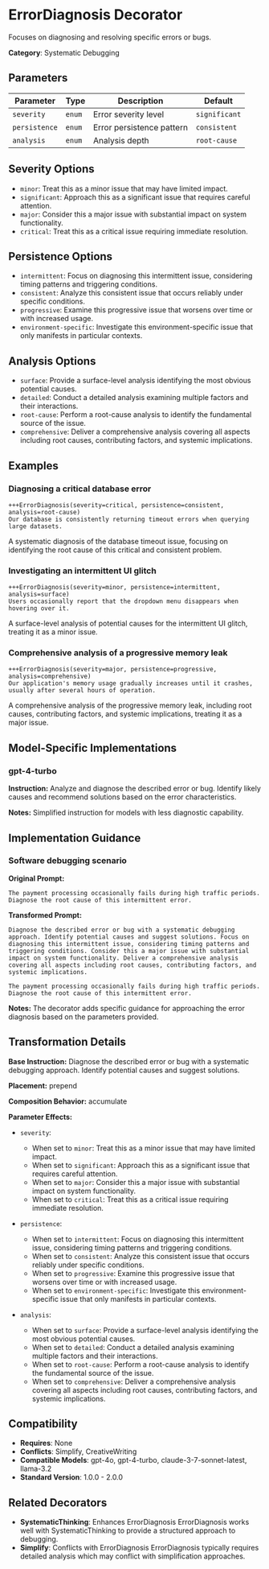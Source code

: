 # ErrorDiagnosis Decorator

Focuses on diagnosing and resolving specific errors or bugs.

**Category**: Systematic Debugging

## Parameters

| Parameter | Type | Description | Default |
|-----------|------|-------------|--------|
| `severity` | `enum` | Error severity level | `significant` |
| `persistence` | `enum` | Error persistence pattern | `consistent` |
| `analysis` | `enum` | Analysis depth | `root-cause` |

## Severity Options

- `minor`: Treat this as a minor issue that may have limited impact.
- `significant`: Approach this as a significant issue that requires careful attention.
- `major`: Consider this a major issue with substantial impact on system functionality.
- `critical`: Treat this as a critical issue requiring immediate resolution.

## Persistence Options

- `intermittent`: Focus on diagnosing this intermittent issue, considering timing patterns and triggering conditions.
- `consistent`: Analyze this consistent issue that occurs reliably under specific conditions.
- `progressive`: Examine this progressive issue that worsens over time or with increased usage.
- `environment-specific`: Investigate this environment-specific issue that only manifests in particular contexts.

## Analysis Options

- `surface`: Provide a surface-level analysis identifying the most obvious potential causes.
- `detailed`: Conduct a detailed analysis examining multiple factors and their interactions.
- `root-cause`: Perform a root-cause analysis to identify the fundamental source of the issue.
- `comprehensive`: Deliver a comprehensive analysis covering all aspects including root causes, contributing factors, and systemic implications.

## Examples

### Diagnosing a critical database error

```
+++ErrorDiagnosis(severity=critical, persistence=consistent, analysis=root-cause)
Our database is consistently returning timeout errors when querying large datasets.
```

A systematic diagnosis of the database timeout issue, focusing on identifying the root cause of this critical and consistent problem.

### Investigating an intermittent UI glitch

```
+++ErrorDiagnosis(severity=minor, persistence=intermittent, analysis=surface)
Users occasionally report that the dropdown menu disappears when hovering over it.
```

A surface-level analysis of potential causes for the intermittent UI glitch, treating it as a minor issue.

### Comprehensive analysis of a progressive memory leak

```
+++ErrorDiagnosis(severity=major, persistence=progressive, analysis=comprehensive)
Our application's memory usage gradually increases until it crashes, usually after several hours of operation.
```

A comprehensive analysis of the progressive memory leak, including root causes, contributing factors, and systemic implications, treating it as a major issue.

## Model-Specific Implementations

### gpt-4-turbo

**Instruction:** Analyze and diagnose the described error or bug. Identify likely causes and recommend solutions based on the error characteristics.

**Notes:** Simplified instruction for models with less diagnostic capability.


## Implementation Guidance

### Software debugging scenario

**Original Prompt:**
```
The payment processing occasionally fails during high traffic periods. Diagnose the root cause of this intermittent error.
```

**Transformed Prompt:**
```
Diagnose the described error or bug with a systematic debugging approach. Identify potential causes and suggest solutions. Focus on diagnosing this intermittent issue, considering timing patterns and triggering conditions. Consider this a major issue with substantial impact on system functionality. Deliver a comprehensive analysis covering all aspects including root causes, contributing factors, and systemic implications.

The payment processing occasionally fails during high traffic periods. Diagnose the root cause of this intermittent error.
```

**Notes:** The decorator adds specific guidance for approaching the error diagnosis based on the parameters provided.

## Transformation Details

**Base Instruction:** Diagnose the described error or bug with a systematic debugging approach. Identify potential causes and suggest solutions.

**Placement:** prepend

**Composition Behavior:** accumulate

**Parameter Effects:**

- `severity`:
  - When set to `minor`: Treat this as a minor issue that may have limited impact.
  - When set to `significant`: Approach this as a significant issue that requires careful attention.
  - When set to `major`: Consider this a major issue with substantial impact on system functionality.
  - When set to `critical`: Treat this as a critical issue requiring immediate resolution.

- `persistence`:
  - When set to `intermittent`: Focus on diagnosing this intermittent issue, considering timing patterns and triggering conditions.
  - When set to `consistent`: Analyze this consistent issue that occurs reliably under specific conditions.
  - When set to `progressive`: Examine this progressive issue that worsens over time or with increased usage.
  - When set to `environment-specific`: Investigate this environment-specific issue that only manifests in particular contexts.

- `analysis`:
  - When set to `surface`: Provide a surface-level analysis identifying the most obvious potential causes.
  - When set to `detailed`: Conduct a detailed analysis examining multiple factors and their interactions.
  - When set to `root-cause`: Perform a root-cause analysis to identify the fundamental source of the issue.
  - When set to `comprehensive`: Deliver a comprehensive analysis covering all aspects including root causes, contributing factors, and systemic implications.

## Compatibility

- **Requires**: None
- **Conflicts**: Simplify, CreativeWriting
- **Compatible Models**: gpt-4o, gpt-4-turbo, claude-3-7-sonnet-latest, llama-3.2
- **Standard Version**: 1.0.0 - 2.0.0

## Related Decorators

- **SystematicThinking**: Enhances ErrorDiagnosis ErrorDiagnosis works well with SystematicThinking to provide a structured approach to debugging.
- **Simplify**: Conflicts with ErrorDiagnosis ErrorDiagnosis typically requires detailed analysis which may conflict with simplification approaches.
